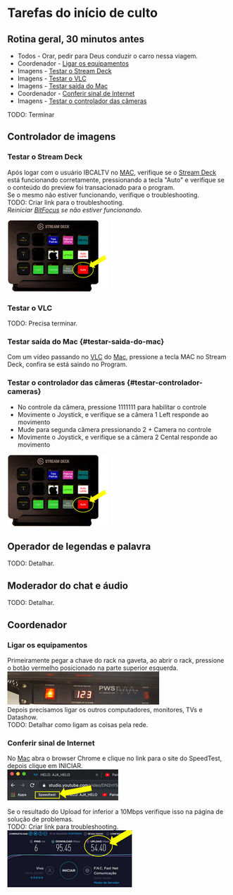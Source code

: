 # Tarefas do início de culto

## Rotina geral, 30 minutos antes
- Todos - Orar, pedir para Deus conduzir o carro nessa viagem.
- Coordenador - [Ligar os equipamentos](#ligar-os-equipamentos)
- Imagens - [Testar o Stream Deck](#testar-o-stream-deck)
- Imagens - [Testar o VLC](#testar-o-vlc)
- Imagens - [Testar saída do Mac](#testar-saida-do-mac)
- Coordenador - [Conferir sinal de Internet](#conferir-sinal-de-internet)
- Imagens - [Testar o controlador das câmeras](#testar-controlador-cameras)

TODO: Terminar

## Controlador de imagens

### Testar o Stream Deck
Após logar com o usuário IBCALTV no [MAC](/ibcalvariotv/broadcast/equipamentos-e-programas/#auxiliar-de-transmissao), verifique se o [Stream Deck](/ibcalvariotv/broadcast/equipamentos-e-programas/#stream-deck) está funcionando corretamente, pressionando a tecla "Auto" e verifique se o conteúdo do preview foi transacionado para o program.\
Se o mesmo não estiver funcionando, verifique o troubleshooting.\
TODO: Criar link para o troubleshooting.\
*Reiniciar [BitFocus](/ibcalvariotv/broadcast/equipamentos-e-programas/#bitfocus) se não estiver funcionando.*

![Botão Auto no Stream Deck](stream-deck-botao-auto.png)

### Testar o VLC
TODO: Precisa terminar.

### Testar saída do Mac {#testar-saida-do-mac}
Com um vídeo passando no [VLC](/ibcalvariotv/broadcast/equipamentos-e-programas/#vlc) do [Mac](/ibcalvariotv/broadcast/equipamentos-e-programas/#auxiliar-de-transmissao), pressione a tecla MAC no Stream Deck, confira se está saindo no Program.

### Testar o controlador das câmeras {#testar-controlador-cameras}
- No controle da câmera, pressione 1111111 para habilitar o controle
- Movimente o Joystick, e verifique se a câmera 1 Left responde ao movimento
- Mude para segunda câmera pressionando 2 + Camera no controle
- Movimente o Joystick, e verifique se a câmera 2 Cental responde ao movimento

![Botão Auto no Stream Deck](stream-deck-botao-auto.png)

## Operador de legendas e palavra
TODO: Detalhar.

## Moderador do chat e áudio
TODO: Detalhar.

## Coordenador

### Ligar os equipamentos
Primeiramente pegar a chave do rack na gaveta, ao abrir o rack, pressione o botão vermelho posicionado na parte superior esquerda.\
![Ligar o rack](ligar-rack.png)\
Depois precisamos ligar os outros computadores, monitores, TVs e Datashow.\
TODO: Detalhar como ligam as coisas pela rede.

### Conferir sinal de Internet
No [Mac](/ibcalvariotv/broadcast/equipamentos-e-programas/#auxiliar-de-transmissao) abra o browser Chrome e clique no link para o site do SpeedTest, depois clique em INICIAR.\
![SpeedTest](speed-test.png)

Se o resultado do Upload for inferior a 10Mbps verifique isso na página de solução de problemas.\
TODO: Criar link para troubleshooting.\
![SpeedCheck](speed-check.png)